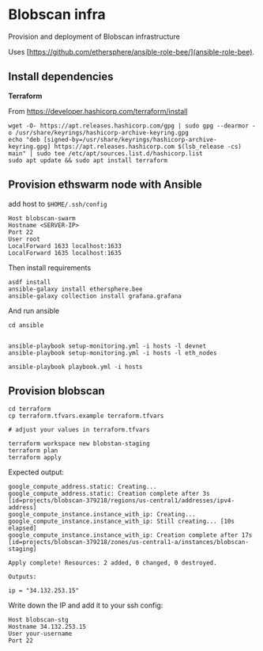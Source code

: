 # Blobscan infra

Provision and deployment of Blobscan infrastructure

Uses [https://github.com/ethersphere/ansible-role-bee/](ansible-role-bee).

## Install dependencies

**Terraform**


From https://developer.hashicorp.com/terraform/install

```
wget -O- https://apt.releases.hashicorp.com/gpg | sudo gpg --dearmor -o /usr/share/keyrings/hashicorp-archive-keyring.gpg
echo "deb [signed-by=/usr/share/keyrings/hashicorp-archive-keyring.gpg] https://apt.releases.hashicorp.com $(lsb_release -cs) main" | sudo tee /etc/apt/sources.list.d/hashicorp.list
sudo apt update && sudo apt install terraform
```

## Provision ethswarm node with Ansible

add host to `$HOME/.ssh/config`

```
Host blobscan-swarm
Hostname <SERVER-IP>
Port 22
User root
LocalForward 1633 localhost:1633
LocalForward 1635 localhost:1635
```

Then install requirements

```
asdf install
ansible-galaxy install ethersphere.bee
ansible-galaxy collection install grafana.grafana
```

And run ansible

```
cd ansible


ansible-playbook setup-monitoring.yml -i hosts -l devnet
ansible-playbook setup-monitoring.yml -i hosts -l eth_nodes

ansible-playbook playbook.yml -i hosts
```

## Provision blobscan

```
cd terraform
cp terraform.tfvars.example terraform.tfvars

# adjust your values in terraform.tfvars

terraform workspace new blobstan-staging
terraform plan
terraform apply
```

Expected output:

```
google_compute_address.static: Creating...
google_compute_address.static: Creation complete after 3s [id=projects/blobscan-379218/regions/us-central1/addresses/ipv4-address]
google_compute_instance.instance_with_ip: Creating...
google_compute_instance.instance_with_ip: Still creating... [10s elapsed]
google_compute_instance.instance_with_ip: Creation complete after 17s [id=projects/blobscan-379218/zones/us-central1-a/instances/blobscan-staging]

Apply complete! Resources: 2 added, 0 changed, 0 destroyed.

Outputs:

ip = "34.132.253.15"
```

Write down the IP and add it to your ssh config:

```
Host blobscan-stg
Hostname 34.132.253.15
User your-username
Port 22
```
